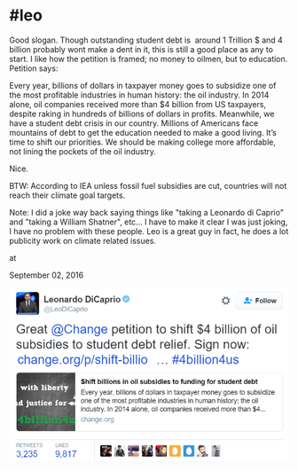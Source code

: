 # #leo



Good slogan. Though outstanding student debt is  around 1 Trillion $ and 4 billion probably wont make a dent in it, this is still a good place as any to start. I like how the petition is framed; no money to oilmen, but to education. Petition says:

Every year, billions of dollars in taxpayer money goes to subsidize one of the most profitable industries in human history: the oil industry. In 2014 alone, oil companies received more than $4 billion from US taxpayers, despite raking in hundreds of billions of dollars in profits. Meanwhile, we have a student debt crisis in our country. Millions of Americans face mountains of debt to get the education needed to make a good living.
It’s time to shift our priorities. We should be making college more affordable, not lining the pockets of the oil industry.  

Nice. 



BTW: According to IEA unless fossil fuel subsidies are cut, countries will not reach their climate goal targets. 



Note: I did a joke way back saying things like "taking a Leonardo di Caprio" and "taking a William Shatner", etc... I have to make it clear I was just joking, I have no problem with these people. Leo is a great guy in fact, he does a lot publicity work on climate related issues.  








at

September 02, 2016















![](leo.png)
